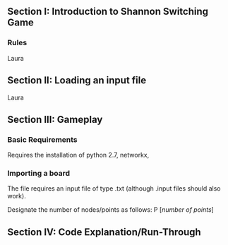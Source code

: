## Section I: Introduction to Shannon Switching Game

### Rules


Laura
## Section II: Loading an input file
Laura
## Section III: Gameplay

### Basic Requirements
Requires the installation of python 2.7, networkx,


### Importing a board
The file requires an input file of type .txt (although .input files should also work).

Designate the number of nodes/points as follows:
  P [*number of points*]

## Section IV: Code Explanation/Run-Through
